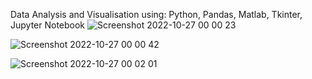 Data Analysis and Visualisation using: Python, Pandas, Matlab, Tkinter, Jupyter Notebook
![Screenshot 2022-10-27 00 00 23](https://user-images.githubusercontent.com/116522167/198157344-762edab7-be53-4396-9661-03bba37425c6.png)


![Screenshot 2022-10-27 00 00 42](https://user-images.githubusercontent.com/116522167/198157674-e3246efd-ad5c-4bad-b9d7-0f56e7fbbc28.png)


![Screenshot 2022-10-27 00 02 01](https://user-images.githubusercontent.com/116522167/198158222-37dd1f95-a952-4761-afb9-8ddd9473210a.png)
